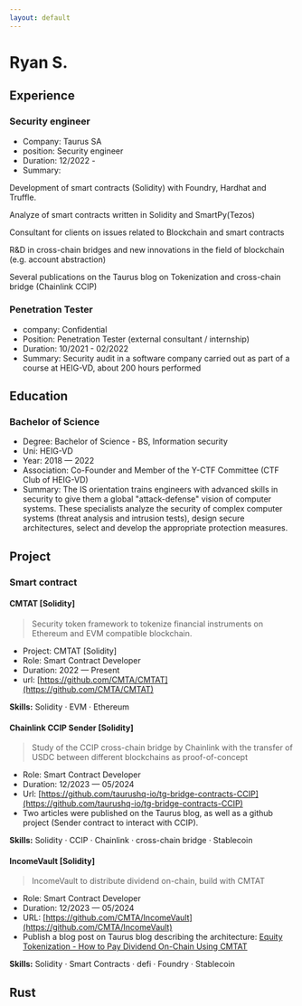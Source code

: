 ```yaml
---
layout: default
---
```


# Ryan S.

## Experience

### Security engineer

- Company: Taurus SA
- position: Security engineer
- Duration: 12/2022 - 
- Summary: 

Development of smart contracts (Solidity) with Foundry, Hardhat and Truffle.

Analyze of smart contracts written in Solidity and SmartPy(Tezos)

Consultant for clients on issues related to Blockchain and smart contracts

R&D in cross-chain bridges and new innovations in the field of blockchain (e.g. account abstraction)

Several publications on the Taurus blog on Tokenization and cross-chain bridge (Chainlink CCIP)

### Penetration Tester

- company: Confidential
- Position: Penetration Tester (external consultant / internship)
- Duration: 10/2021 - 02/2022
- Summary: Security audit in a software company carried out as part of a course at HEIG-VD, about 200 hours performed

## Education

### Bachelor of Science

- Degree: Bachelor of Science - BS, Information security
- Uni: HEIG-VD
- Year: 2018 &mdash; 2022
- Association: Co-Founder and Member of the Y-CTF Committee (CTF Club of HEIG-VD)
- Summary: The IS orientation trains engineers with advanced skills in security to give them a global "attack-defense" vision of computer systems. These specialists analyze the security of complex computer systems (threat analysis and intrusion tests), design secure architectures, select and develop the appropriate protection measures.



## Project

### Smart contract

#### CMTAT [Solidity]

> Security token framework to tokenize financial instruments on Ethereum and EVM compatible blockchain.

- Project: CMTAT [Solidity]
- Role: Smart Contract Developer
- Duration: 2022 &mdash; Present
- url: [https://github.com/CMTA/CMTAT](https://github.com/CMTA/CMTAT)

**Skills:** Solidity · EVM · Ethereum

#### Chainlink CCIP Sender [Solidity]

> Study of the CCIP cross-chain bridge by Chainlink with the transfer of USDC between different blockchains as proof-of-concept

- Role: Smart Contract Developer
- Duration: 12/2023 &mdash; 05/2024
- Url: [https://github.com/taurushq-io/tg-bridge-contracts-CCIP](https://github.com/taurushq-io/tg-bridge-contracts-CCIP)
- Two articles were published on the Taurus blog, as well as a github project (Sender contract to interact with CCIP).

**Skills:** Solidity · CCIP · Chainlink · cross-chain bridge · Stablecoin

#### IncomeVault [Solidity]

> IncomeVault to distribute dividend on-chain, build with CMTAT

- Role: Smart Contract Developer
- Duration: 12/2023 &mdash; 05/2024
- URL: [https://github.com/CMTA/IncomeVault](https://github.com/CMTA/IncomeVault)
- Publish a blog post on Taurus blog describing the architecture: <a href="https://www.taurushq.com/blog/equity-tokenization-how-to-pay-dividend-on-chain-using-cmtat/">Equity Tokenization - How to Pay Dividend On-Chain Using CMTAT</a>

**Skills:** Solidity · Smart Contracts · defi · Foundry · Stablecoin

## Rust

